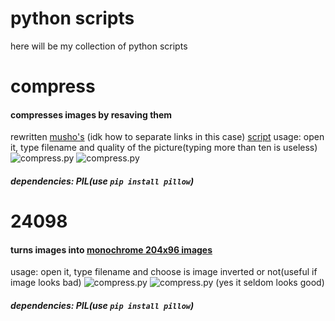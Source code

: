 # python scripts
here will be my collection of python scripts
# compress
#### compresses images by resaving them
rewritten [musho's](github.com/free-ghz) (idk how to separate links in this case) [script](https://sixey.es/program/py/files/resave.py)
usage: open it, type filename and quality of the picture(typing more than ten is useless)
![compress.py](/images/img_1)
![compress.py](/images/img_2)
##### dependencies: PIL(use ```pip install pillow```)
# 24098
#### turns images into [monochrome 204x96 images](https://sixey.es/20494/)
usage: open it, type filename and choose is image inverted or not(useful if image looks bad)
![compress.py](/images/img_3)
![compress.py](/images/img_4) (yes it seldom looks good)
##### dependencies: PIL(use ```pip install pillow```)

